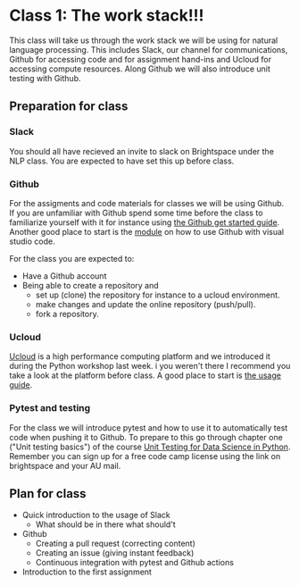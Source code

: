 # Class 1: The work stack!!!
This class will take us through the work stack we will be using for natural language processing. This includes Slack, our channel for communications, Github for accessing code and for assignment hand-ins and Ucloud for accessing compute resources. Along Github we will also introduce unit testing with Github.

## Preparation for class

### Slack
You should all have recieved an invite to slack on Brightspace under the NLP class. You are expected to have set this up before class.

### Github
For the assigments and code materials for classes we will be using Github. If you are unfamiliar with Github spend some time before the class to familiarize yourself with it for instance using [the Github get started guide](https://docs.github.com/en/get-started). Another good place to start is the [module](https://docs.microsoft.com/en-us/learn/modules/introduction-to-github-visual-studio-code/) on how to use Github with visual studio code.

For the class you are expected to:
- Have a Github account
- Being able to create a repository and
  - set up (clone) the repository for instance to a ucloud environment.
  - make changes and update the online repository (push/pull).
  - fork a repository.


### Ucloud
[Ucloud](https://cloud.sdu.dk/app/) is a high performance computing platform and we introduced it during the Python workshop last week. i you weren't there I recommend you take a look at the platform before class. A good place to start is [the usage guide](https://docs.cloud.sdu.dk).

### Pytest and testing
For the class we will introduce pytest and how to use it to automatically test code when pushing it to Github. To prepare to this go through chapter one ("Unit testing basics") of the course [Unit Testing for Data Science in Python](https://learn.datacamp.com/courses/unit-testing-for-data-science-in-python). Remember you can sign up for a free code camp license using the link on brightspace and your AU mail.

## Plan for class

- Quick introduction to the usage of Slack
  - What should be in there what should't
- Github
  - Creating a pull request (correcting content)
  - Creating an issue (giving instant feedback)
  - Continuous integration with pytest and Github actions
- Introduction to the first assignment


<!-- 
## Assigment 1 

- submitting the neural network
  - test:
    - test that it is able to memorize random 10 examples
    - generalize it to take an input of range(n, n+5) and return n, where n is a whole number between 0 and 2
      - you might need to scale the input
    - Classify more than 90% of digit correctly
  - If you werent there for day 3 of the workshop feel free to use the "answer code", but you might need to read chapter 1-2 in the book.

-->
